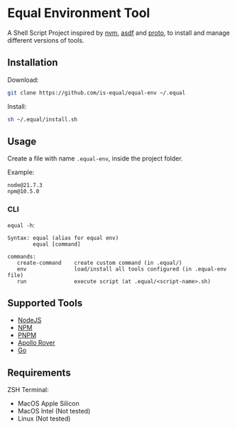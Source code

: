 # Equal Environment Tool

A Shell Script Project inspired by [nvm](https://github.com/nvm-sh/nvm), [asdf](https://github.com/asdf-vm/asdf) and [proto](https://github.com/moonrepo/proto), to install and manage different versions of tools.

## Installation

Download:

```bash
git clone https://github.com/is-equal/equal-env ~/.equal
```

Install:

```bash
sh ~/.equal/install.sh
```

## Usage

Create a file with name `.equal-env`, inside the project folder.

Example:

```
node@21.7.3
npm@10.5.0
```

### CLI

`equal -h`:
```
Syntax: equal (alias for equal env)
        equal [command]

commands:
   create-command    create custom command (in .equal/)
   env               load/install all tools configured (in .equal-env file)
   run               execute script (at .equal/<script-name>.sh)
```

## Supported Tools

- [NodeJS](https://nodejs.org/en)
- [NPM](https://www.npmjs.com/)
- [PNPM](https://pnpm.io/)
- [Apollo Rover](https://www.apollographql.com/docs/rover/)
- [Go](https://go.dev/)

## Requirements

ZSH Terminal:
- MacOS Apple Silicon
- MacOS Intel (Not tested)
- Linux (Not tested)
